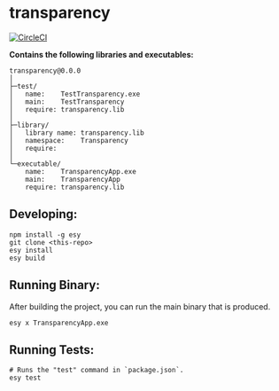 # transparency


[![CircleCI](https://circleci.com/gh/yourgithubhandle/transparency/tree/master.svg?style=svg)](https://circleci.com/gh/yourgithubhandle/transparency/tree/master)


**Contains the following libraries and executables:**

```
transparency@0.0.0
│
├─test/
│   name:    TestTransparency.exe
│   main:    TestTransparency
│   require: transparency.lib
│
├─library/
│   library name: transparency.lib
│   namespace:    Transparency
│   require:
│
└─executable/
    name:    TransparencyApp.exe
    main:    TransparencyApp
    require: transparency.lib
```

## Developing:

```
npm install -g esy
git clone <this-repo>
esy install
esy build
```

## Running Binary:

After building the project, you can run the main binary that is produced.

```
esy x TransparencyApp.exe 
```

## Running Tests:

```
# Runs the "test" command in `package.json`.
esy test
```
